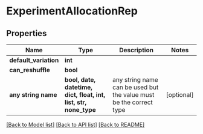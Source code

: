 # ExperimentAllocationRep


## Properties
Name | Type | Description | Notes
------------ | ------------- | ------------- | -------------
**default_variation** | **int** |  | 
**can_reshuffle** | **bool** |  | 
**any string name** | **bool, date, datetime, dict, float, int, list, str, none_type** | any string name can be used but the value must be the correct type | [optional]

[[Back to Model list]](../README.md#documentation-for-models) [[Back to API list]](../README.md#documentation-for-api-endpoints) [[Back to README]](../README.md)


